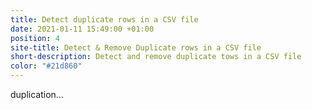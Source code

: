```yaml
---
title: Detect duplicate rows in a CSV file
date: 2021-01-11 15:49:00 +01:00
position: 4
site-title: Detect & Remove Duplicate rows in a CSV file
short-description: Detect and remove duplicate tows in a CSV file
color: "#21d860"
---
```


duplication...